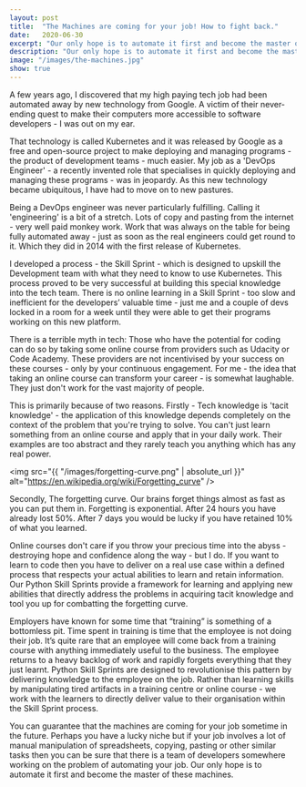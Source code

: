 ```yaml
---
layout: post
title:  "The Machines are coming for your job! How to fight back."
date:   2020-06-30
excerpt: "Our only hope is to automate it first and become the master of these machines."
description: "Our only hope is to automate it first and become the master of these machines."
image: "/images/the-machines.jpg"
show: true
---
```


A few years ago, I discovered that my high paying tech job had been automated away by new technology from Google. A victim of their never-ending quest to make their computers more accessible to software developers - I was out on my ear.

That technology is called Kubernetes and it was released by Google as a free and open-source project to make deploying and managing programs - the product of development teams - much easier. My job as a 'DevOps Engineer' - a recently invented role that specialises in quickly deploying and managing these programs - was in jeopardy. As this new technology became ubiquitous, I have had to move on to new pastures.

Being a DevOps engineer was never particularly fulfilling. Calling it 'engineering' is a bit of a stretch. Lots of copy and pasting from the internet - very well paid monkey work. Work that was always on the table for being fully automated away - just as soon as the real engineers could get round to it. Which they did in 2014 with the first release of Kubernetes.

I developed a process - the Skill Sprint - which is designed to upskill the Development team with what they need to know to use Kubernetes. This process proved to be very successful at building this special knowledge into the tech team. There is no online learning in a Skill Sprint - too slow and inefficient for the developers’ valuable time - just me and a couple of devs locked in a room for a week until they were able to get their programs working on this new platform.

There is a terrible myth in tech: Those who have the potential for coding can do so by taking some online course from providers such as Udacity or Code Academy. These providers are not incentivised by your success on these courses - only by your continuous engagement. For me - the idea that taking an online course can transform your career - is somewhat laughable. They just don't work for the vast majority of people.

This is primarily because of two reasons. Firstly - Tech knowledge is 'tacit knowledge' - the application of this knowledge depends completely on the context of the problem that you're trying to solve. You can't just learn something from an online course and apply that in your daily work. Their examples are too abstract and they rarely teach you anything which has any real power.

<span class="image left"><img src="{{ "/images/forgetting-curve.png" | absolute_url }}" alt="https://en.wikipedia.org/wiki/Forgetting_curve" /></span> 

Secondly, The forgetting curve. Our brains forget things almost as fast as you can put them in. Forgetting is exponential. After 24 hours you have already lost 50%. After 7 days you would be lucky if you have retained 10% of what you learned.

Online courses don't care if you throw your precious time into the abyss - destroying hope and confidence along the way - but I do. If you want to learn to code then you have to deliver on a real use case within a defined process that respects your actual abilities to learn and retain information. Our Python Skill Sprints provide a framework for learning and applying new abilities that directly address the problems in acquiring tacit knowledge and tool you up for combatting the forgetting curve.

Employers have known for some time that “training” is something of a bottomless pit. Time spent in training is time that the employee is not doing their job. It’s quite rare that an employee will come back from a training course with anything immediately useful to the business. The employee returns to a heavy backlog of work and rapidly forgets everything that they just learnt. Python Skill Sprints are designed to revolutionise this pattern by delivering knowledge to the employee on the job. Rather than learning skills by manipulating tired artifacts in a training centre or online course - we work with the learners to directly deliver value to their organisation within the Skill Sprint process.

You can guarantee that the machines are coming for your job sometime in the future. Perhaps you have a lucky niche but if your job involves a lot of manual manipulation of spreadsheets, copying, pasting or other similar tasks then you can be sure that there is a team of developers somewhere working on the problem of automating your job. Our only hope is to automate it first and become the master of these machines.


